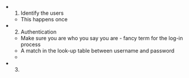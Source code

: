 
- 1. Identify the users 
	- This happens once
- 2. Authentication 
	- Make sure you are who you say you are - fancy term for the log-in process
	- A match in the look-up table between username and password
	- 
- 3. 